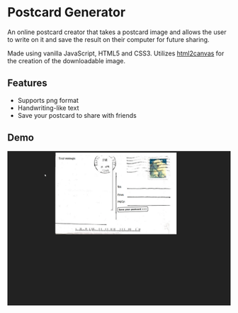 # Postcard Generator

An online postcard creator that takes a postcard image and allows the user to write on it and save the result on their computer for future sharing.

Made using vanilla JavaScript, HTML5 and CSS3. Utilizes [html2canvas](https://github.com/niklasvh/html2canvas) for the creation of the downloadable image.

## Features

* Supports png format
* Handwriting-like text
* Save your postcard to share with friends

## Demo

![demo](https://github.com/bofmar/postcard-generator/blob/main/images/postcard-demo.gif)

